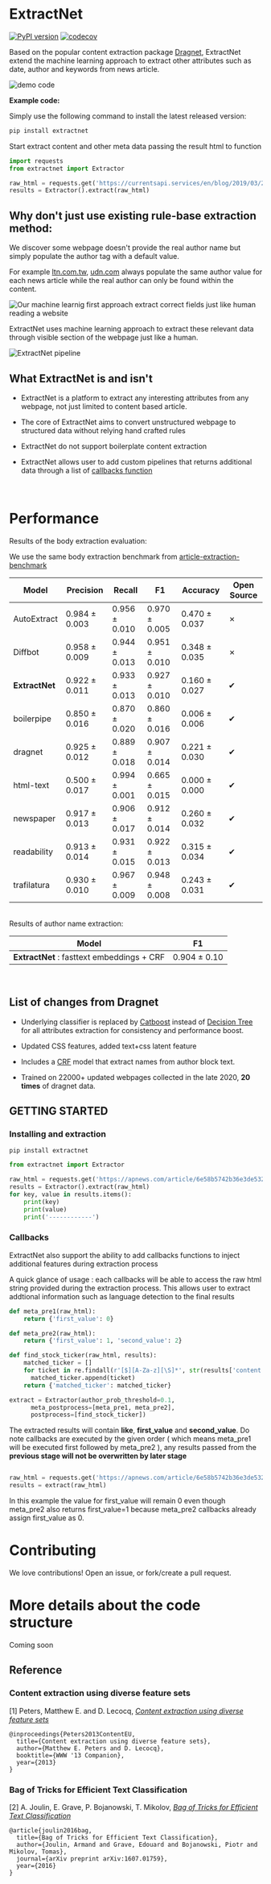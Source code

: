 
ExtractNet
=======
[![PyPI version](https://badge.fury.io/py/extractnet.svg)](https://badge.fury.io/py/extractnet) [![codecov](https://codecov.io/gh/currentsapi/extractnet/branch/master/graph/badge.svg?token=0WIGWGFN8H)](https://codecov.io/gh/currentsapi/extractnet) 


Based on the popular content extraction package [Dragnet](https://github.com/dragnet-org/dragnet/), ExtractNet extend the machine learning approach to extract other attributes such as date, author and keywords from news article. 

![demo code](docs/source/_images/showcase.svg)


**Example code:**


Simply use the following command to install the latest released version:

```bash
pip install extractnet
```

Start extract content and other meta data passing the result html to function

```python
import requests
from extractnet import Extractor

raw_html = requests.get('https://currentsapi.services/en/blog/2019/03/27/python-microframework-benchmark/.html').text
results = Extractor().extract(raw_html)
```


## Why don't just use existing rule-base extraction method:

We discover some webpage doesn't provide the real author name but simply populate the author tag with a default value.

For example [ltn.com.tw](https://news.ltn.com.tw), [udn.com](https://udn.com/news/story/7205/5037493) always populate the same author value for each news article while the real author can only be found within the content.

![Our machine learnig first approach extract correct fields just like human reading a website](docs/source/_images/extraction-example.jpg)

ExtractNet uses machine learning approach to extract these relevant data through visible section of the webpage just like a human.

![ExtractNet pipeline](docs/source/_images/extractnet-pipeline.jpg)



## What ExtractNet is and isn't

* ExtractNet is a platform to extract any interesting attributes from any webpage, not just limited to content based article.

* The core of ExtractNet aims to convert unstructured webpage to structured data without relying hand crafted rules

* ExtractNet do not support boilerplate content extraction

* ExtractNet allows user to add custom pipelines that returns additional data through a list of [callbacks function](https://github.com/currentsapi/extractnet#callbacks)

<br />

# Performance

Results of the body extraction evaluation:

We use the same body extraction benchmark from [article-extraction-benchmark](https://github.com/scrapinghub/article-extraction-benchmark) 


| Model  | Precision  | Recall  | F1  | Accuracy  | Open Source |
|---|---|---|---|---|---|
| AutoExtract |  0.984 ± 0.003 | 0.956 ± 0.010  | 0.970 ± 0.005  | 0.470 ± 0.037   | &#10007; |
| Diffbot  | 0.958 ± 0.009  | 0.944 ± 0.013  | 0.951 ± 0.010  |  0.348 ± 0.035  | &#10007; |
| **ExtractNet**  | 0.922 ± 0.011  |  0.933 ± 0.013 | 0.927 ± 0.010  | 0.160 ± 0.027  | &#10004; |
| boilerpipe  | 0.850 ± 0.016  |  0.870 ± 0.020 | 0.860 ± 0.016  | 0.006 ± 0.006   | &#10004; |
| dragnet  |  0.925 ± 0.012 | 0.889 ± 0.018  | 0.907 ± 0.014  | 0.221 ± 0.030   | &#10004; |
| html-text  | 0.500 ± 0.017  | 0.994 ± 0.001  | 0.665 ± 0.015  |  0.000 ± 0.000  | &#10004; |
| newspaper  |  0.917 ± 0.013 | 0.906 ± 0.017  | 0.912 ± 0.014  | 0.260 ± 0.032   | &#10004; |
| readability  | 0.913 ± 0.014   | 0.931 ± 0.015  | 0.922 ± 0.013  | 0.315 ± 0.034   | &#10004; |
| trafilatura  | 0.930 ± 0.010  | 0.967 ± 0.009  | 0.948 ± 0.008   | 0.243 ± 0.031   | &#10004; |

<br />
Results of author name extraction:

| Model  | F1  |
|---|---|
| **ExtractNet** : fasttext embeddings + CRF |  0.904 ± 0.10  |

<br />

## List of changes from Dragnet

* Underlying classifier is replaced by [Catboost](https://catboost.ai/) instead of [Decision Tree](https://scikit-learn.org/stable/modules/generated/sklearn.ensemble.ExtraTreesClassifier.html) for all attributes extraction for consistency and performance boost.

* Updated CSS features, added text+css latent feature 

* Includes a [CRF](https://en.wikipedia.org/wiki/Conditional_random_field) model that extract names from author block text.

* Trained on 22000+ updated webpages collected in the late 2020, **20 times** of dragnet data.

## GETTING STARTED

### Installing and extraction

```
pip install extractnet
```

```python
from extractnet import Extractor

raw_html = requests.get('https://apnews.com/article/6e58b5742b36e3de53298cf73fbfdf48').text
results = Extractor().extract(raw_html)
for key, value in results.items():
    print(key)
    print(value)
    print('------------')
```

### Callbacks

ExtractNet also support the ability to add callbacks functions to inject additional features during extraction process

A quick glance of usage : each callbacks will be able to access the raw html string provided during the extraction process. This allows user to extract addtional information such as language detection to the final results

```python
def meta_pre1(raw_html):
    return {'first_value': 0}

def meta_pre2(raw_html):
    return {'first_value': 1, 'second_value': 2}

def find_stock_ticker(raw_html, results):
    matched_ticker = []
    for ticket in re.findall(r'[$][A-Za-z][\S]*', str(results['content'])):
      matched_ticker.append(ticket)
    return {'matched_ticker': matched_ticker}

extract = Extractor(author_prob_threshold=0.1, 
      meta_postprocess=[meta_pre1, meta_pre2], 
      postprocess=[find_stock_ticker])
```

The extracted results will contain **like**, **first_value** and **second_value**. Do note callbacks are executed by the given order ( which means meta_pre1 will be executed first followed by meta_pre2 ), any results passed from the **previous stage will not be overwritten by later stage** 

```python

raw_html = requests.get('https://apnews.com/article/6e58b5742b36e3de53298cf73fbfdf48').text
results = extract(raw_html)

```

In this example the value for first_value will remain 0 even though meta_pre2 also returns first_value=1 because meta_pre2 callbacks already assign first_value as 0. 


# Contributing

We love contributions! Open an issue, or fork/create a pull
request.

# More details about the code structure

Coming soon


## Reference

### Content extraction using diverse feature sets

[1] Peters, Matthew E. and D. Lecocq, [*Content extraction using diverse feature sets*](https://dl.acm.org/doi/10.1145/2487788.2487828)

```
@inproceedings{Peters2013ContentEU,
  title={Content extraction using diverse feature sets},
  author={Matthew E. Peters and D. Lecocq},
  booktitle={WWW '13 Companion},
  year={2013}
}
```

### Bag of Tricks for Efficient Text Classification

[2] A. Joulin, E. Grave, P. Bojanowski, T. Mikolov, [*Bag of Tricks for Efficient Text Classification*](https://arxiv.org/abs/1607.01759)

```
@article{joulin2016bag,
  title={Bag of Tricks for Efficient Text Classification},
  author={Joulin, Armand and Grave, Edouard and Bojanowski, Piotr and Mikolov, Tomas},
  journal={arXiv preprint arXiv:1607.01759},
  year={2016}
}
```

